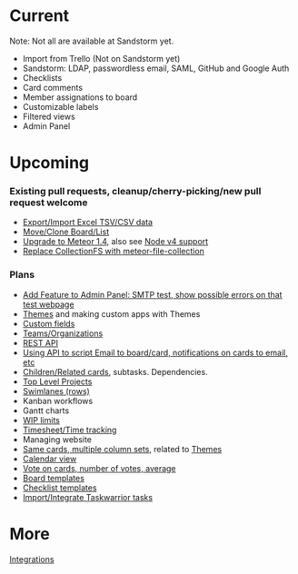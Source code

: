 # Current

Note: Not all are available at Sandstorm yet.

* Import from Trello (Not on Sandstorm yet)
* Sandstorm: LDAP, passwordless email, SAML, GitHub and Google Auth
* Checklists
* Card comments
* Member assignations to board
* Customizable labels
* Filtered views
* Admin Panel

# Upcoming

### Existing pull requests, cleanup/cherry-picking/new pull request welcome

* [Export/Import Excel TSV/CSV data](https://github.com/wekan/wekan/pull/413)
* [Move/Clone Board/List](https://github.com/wekan/wekan/pull/446)
* [Upgrade to Meteor 1.4](https://github.com/wekan/wekan/pull/957), also see [Node v4 support](https://github.com/wekan/wekan/issues/788)
* [Replace CollectionFS with meteor-file-collection](https://github.com/wekan/wekan/pull/875)

### Plans

* [Add Feature to Admin Panel: SMTP test, show possible errors on that test webpage](https://github.com/wekan/wekan/issues/949)
* [Themes](https://github.com/wekan/wekan/issues/781) and making custom apps with Themes
* [Custom fields](https://github.com/wekan/wekan/issues/807)
* [Teams/Organizations](https://github.com/wekan/wekan/issues/802)
* [REST API](https://github.com/wekan/wekan/issues/166)
* [Using API to script Email to board/card, notifications on cards to email, etc](https://github.com/wekan/wekan/issues/794)
* [Children/Related cards](https://github.com/wekan/wekan/issues/709), subtasks. Dependencies. 
* [Top Level Projects](https://github.com/wekan/wekan/issues/641)
* [Swimlanes (rows)](https://github.com/wekan/wekan/issues/955)
* Kanban workflows
* Gantt charts
* [WIP limits](https://github.com/wekan/wekan/issues/783)
* [Timesheet/Time tracking](https://github.com/wekan/wekan/issues/812)
* Managing website
* [Same cards, multiple column sets](https://github.com/wekan/wekan/issues/211), related to [Themes](https://github.com/wekan/wekan/issues/781)
* [Calendar view](https://github.com/wekan/wekan/issues/808)
* [Vote on cards, number of votes, average](https://github.com/wekan/wekan/issues/796)
* [Board templates](https://github.com/wekan/wekan/issues/786)
* [Checklist templates](https://github.com/wekan/wekan/issues/904)
* [Import/Integrate Taskwarrior tasks](https://github.com/wekan/wekan/issues/827)

# More

[Integrations](https://github.com/wekan/wekan/wiki/Integrations)